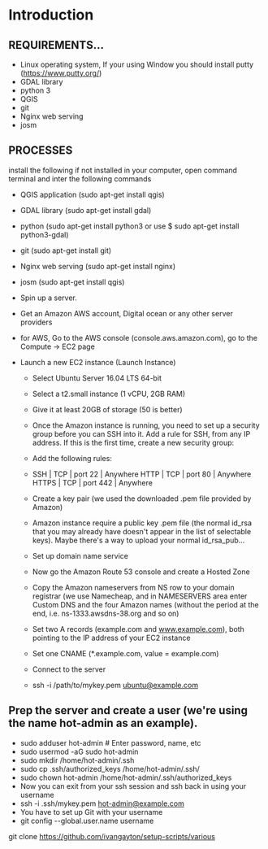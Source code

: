 # Introduction

## REQUIREMENTS…
- Linux operating system, If your using Window you should install putty (https://www.putty.org/)
- GDAL  library
- python 3 
- QGIS
- git 
- Nginx web serving
- josm 


## PROCESSES
install the following if not installed in your computer, open command terminal and inter the following commands

- QGIS application (sudo apt-get install qgis)
- GDAL library (sudo apt-get install gdal)
- python (sudo apt-get install python3 or use $ sudo apt-get install python3-gdal)
- git (sudo apt-get install git)
- Nginx web serving (sudo apt-get install nginx)
- josm (sudo apt-get install qgis)

- Spin up a server.
- Get an Amazon AWS account, Digital ocean or any other server providers
- for AWS, Go to the AWS console (console.aws.amazon.com), go to the Compute -> EC2 page
- Launch a new EC2 instance (Launch Instance)
  - Select Ubuntu Server 16.04 LTS 64-bit
  - Select a t2.small instance (1 vCPU, 2GB RAM)
  - Give it at least 20GB of storage (50 is better)
  - Once the Amazon instance is running, you need to set up a security group before you can SSH into it. Add a rule for SSH, from any IP address. If this is the first time, create a new security group:
  - Add the following rules:
  - SSH | TCP | port 22 | Anywhere HTTP | TCP | port 80 | Anywhere HTTPS | TCP | port 442 | Anywhere

  - Create a key pair (we used the downloaded .pem file provided by Amazon)

  - Amazon instance require a public key .pem file (the normal id_rsa that you may already have doesn't appear in the list of selectable keys). Maybe there's a way to upload your normal id_rsa_pub...
  - Set up domain name service  
  - Now go the Amazon Route 53 console and create a Hosted Zone 
  - Copy the Amazon nameservers from NS row to your domain registrar (we use Namecheap, and in NAMESERVERS area enter Custom DNS and the four Amazon names (without the period at the end, i.e. ns-1333.awsdns-38.org and so on)
  - Set two A records (example.com and www.example.com), both pointing to the IP address of your EC2 instance 
  - Set one CNAME (*.example.com, value = example.com)
  - Connect to the server  
  - ssh -i /path/to/mykey.pem ubuntu@example.com

## Prep the server and create a user (we're using the name hot-admin as an example).

- sudo adduser hot-admin    # Enter password, name, etc 
- sudo usermod -aG sudo hot-admin 
- sudo mkdir /home/hot-admin/.ssh 
- sudo cp .ssh/authorized_keys /home/hot-admin/.ssh/ 
- sudo chown hot-admin /home/hot-admin/.ssh/authorized_keys 
- Now you can exit from your ssh session and ssh back in using your username 
- ssh -i .ssh/mykey.pem hot-admin@example.com 
- You have to set up Git with your username 
- git config --global.user.name username 

git clone https://github.com/ivangayton/setup-scripts/various

